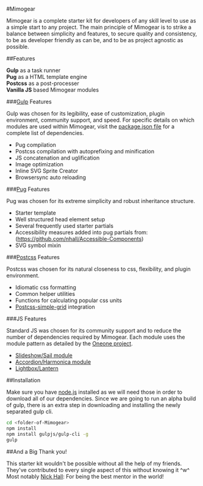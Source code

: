 #Mimogear

Mimogear is a complete starter kit for developers of any skill level to use as a simple start to any project. The main principle of Mimogear is to strike a balance between simplicity and features, to secure quality and consistency, to be as developer friendly as can be, and to be as project agnostic as possible.

##Features

**Gulp** as a task runner<br>
**Pug** as a HTML template engine<br>
**Postcss** as a post-processer<br>
**Vanilla JS** based Mimogear modules

###[Gulp](http://gulpjs.com/) Features

Gulp was chosen for its legibility, ease of customization, plugin environment, community support, and speed. For specific details on which modules are used within Mimogear, visit the [package.json file](https://github.com/mimoduo/Mimogear/blob/master/package.json) for a complete list of dependencies.

* Pug compilation
* Postcss compilation with autoprefixing and minification
* JS concatenation and uglification
* Image optimization
* Inline SVG Sprite Creator
* Browsersync auto reloading

###[Pug](https://pugjs.org/api/getting-started.html) Features

Pug was chosen for its extreme simplicity and robust inheritance structure.

* Starter template
* Well structured head element setup
* Several frequently used starter partials
* Accessibility measures added into pug partials from: (https://github.com/nhall/Accessible-Components)
* SVG symbol mixin

###[Postcss](http://postcss.org/) Features

Postcss was chosen for its natural closeness to css, flexibility, and plugin environment.

* Idiomatic css formatting
* Common helper utilities
* Functions for calculating popular css units
* [Postcss-simple-grid](https://github.com/iamfrntdv/postcss-simple-grid) integration

###JS Features

Standard JS was chosen for its community support and to reduce the number of dependencies required by Mimogear. Each module uses the module pattern as detailed by the [Oneone project](https://github.com/mimoduo/Oneone).

* [Slideshow/Sail module](http://codepen.io/mimoduo/pen/gabWmN)
* [Accordion/Harmonica module](http://codepen.io/mimoduo/pen/epZaMq)
* [Lightbox/Lantern](http://codepen.io/mimoduo/pen/EPerjv)

##Installation

Make sure you have [node.js](https://nodejs.org/en/) installed as we will need those in order to download all of our dependencies. Since we are going to run an alpha build of gulp, there is an extra step in downloading and installing the newly separated gulp cli.

```sh
cd <folder-of-Mimogear>
npm install
npm install gulpjs/gulp-cli -g
gulp
```

##And a Big Thank you!

This starter kit wouldn't be possible without all the help of my friends. They've contributed to every single aspect of this without knowing it ^w^ Most notably [Nick Hall](https://github.com/nhall): For being the best mentor in the world!
